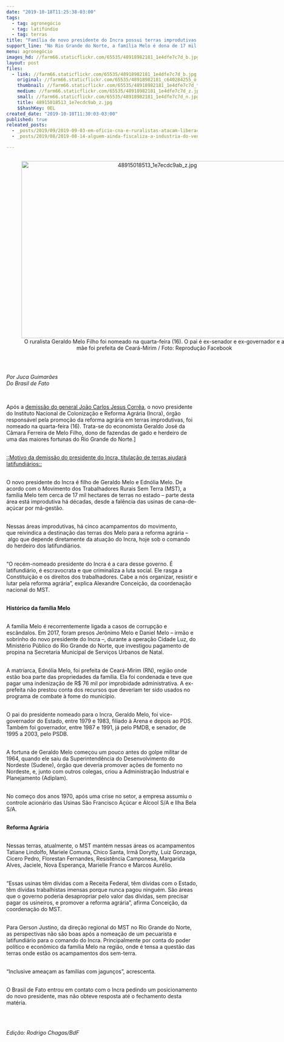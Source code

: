 ```yaml
---
date: "2019-10-18T11:25:38-03:00"
tags:
  - tag: agronegócio
  - tag: latifúndio
  - tag: terras
title: "Família de novo presidente do Incra possui terras improdutivas e dívidas trabalhistas\n"
support_line: "No Rio Grande do Norte, a família Melo é dona de 17 mil hectares, onde estão 13 acampamentos sem-terra\n"
menu: agronegócio
images_hd: //farm66.staticflickr.com/65535/48918982181_1e4dfe7c7d_b.jpg
layout: post
files:
  - link: //farm66.staticflickr.com/65535/48918982181_1e4dfe7c7d_b.jpg
    original: //farm66.staticflickr.com/65535/48918982181_c640284255_o.jpg
    thumbnail: //farm66.staticflickr.com/65535/48918982181_1e4dfe7c7d_t.jpg
    medium: //farm66.staticflickr.com/65535/48918982181_1e4dfe7c7d_z.jpg
    small: //farm66.staticflickr.com/65535/48918982181_1e4dfe7c7d_n.jpg
    title: 48915018513_1e7ecdc9ab_z.jpg
    $$hashKey: 0EL
created_date: "2019-10-18T11:30:03-03:00"
published: true
releated_posts:
  - _posts/2019/09/2019-09-03-em-oficio-cna-e-ruralistas-atacam-liberacao-de-agrotoxico-que-mata-lavouras.md
  - _posts/2019/08/2019-08-14-alguem-ainda-fiscaliza-a-industria-do-veneno.md

---
```

<div style="text-align:center">
<figure class="image" style="display:inline-block"><img alt="48915018513_1e7ecdc9ab_z.jpg" height="466" src="//farm66.staticflickr.com/65535/48918982181_1e4dfe7c7d_b.jpg" width="700" />
<figcaption>O ruralista Geraldo Melo Filho foi nomeado na quarta-feira (16). O pai &eacute; ex-senador e ex-governador e a m&atilde;e foi prefeita de Cear&aacute;-Mirim / Foto: Reprodu&ccedil;&atilde;o Facebook</figcaption>
</figure>
</div>

<p>&nbsp;</p>

<p><em>Por Juca Guimar&atilde;es<br />
Do Brasil de Fato&nbsp;</em></p>

<p>&nbsp;</p>

<p>Ap&oacute;s a&nbsp;<a href="https://www.brasildefato.com.br/2019/10/07/motivo-da-demissao-do-presidente-do-incra-titulacao-de-terras-ajudara-latifundiarios/">demiss&atilde;o do general Jo&atilde;o Carlos Jesus Corr&ecirc;a</a>, o&nbsp;novo presidente do Instituto Nacional de Coloniza&ccedil;&atilde;o e Reforma Agr&aacute;ria (Incra), &oacute;rg&atilde;o respons&aacute;vel pela promo&ccedil;&atilde;o da reforma agr&aacute;ria&nbsp;em terras improdutivas, foi nomeado na quarta-feira (16).&nbsp;Trata-se do economista Geraldo Jos&eacute; da C&acirc;mara Ferreira de Melo Filho, dono de fazendas de gado e herdeiro de uma das maiores fortunas do Rio Grande do Norte.]</p>

<p><br />
<a href="https://www.brasildefato.com.br/2019/10/07/motivo-da-demissao-do-presidente-do-incra-titulacao-de-terras-ajudara-latifundiarios/">::Motivo da demiss&atilde;o do presidente do Incra, titula&ccedil;&atilde;o de terras ajudar&aacute; latifundi&aacute;rios::</a></p>

<p><br />
O novo presidente do Incra &eacute; filho de Geraldo Melo e Edn&oacute;lia Melo.&nbsp;De acordo com o Movimento dos Trabalhadores Rurais Sem Terra (MST), a fam&iacute;lia Melo tem cerca de 17 mil hectares de terras no estado &ndash;&nbsp;parte desta &aacute;rea est&aacute; improdutiva h&aacute; d&eacute;cadas, desde a fal&ecirc;ncia das usinas de&nbsp;cana-de-a&ccedil;&uacute;car por m&aacute;-gest&atilde;o.&nbsp;</p>

<p><br />
Nessas &aacute;reas improdutivas, h&aacute;&nbsp;cinco acampamentos do&nbsp;movimento, que&nbsp;reivindica a destina&ccedil;&atilde;o&nbsp;das terras dos Melo para a reforma agr&aacute;ria &ndash;&nbsp;algo que depende diretamente&nbsp;da atua&ccedil;&atilde;o do Incra, hoje sob o comando do herdeiro dos latifundi&aacute;rios.</p>

<p><br />
&ldquo;O rec&eacute;m-nomeado presidente do Incra &eacute; a cara desse governo. &Eacute; latifundi&aacute;rio, &eacute; escravocrata e que criminaliza a luta social. Ele rasga a Constitui&ccedil;&atilde;o e os direitos dos trabalhadores. Cabe a n&oacute;s organizar, resistir e lutar pela reforma agr&aacute;ria&rdquo;, explica&nbsp;Alexandre Concei&ccedil;&atilde;o, da coordena&ccedil;&atilde;o nacional do MST.</p>

<p><br />
<strong>Hist&oacute;rico da fam&iacute;lia Melo</strong></p>

<p><br />
A fam&iacute;lia Melo &eacute; recorrentemente ligada a casos de corrup&ccedil;&atilde;o e esc&acirc;ndalos. Em 2017, foram presos Jer&ocirc;nimo Melo e Daniel Melo &ndash; irm&atilde;o e sobrinho do novo presidente do Incra &ndash;, durante a opera&ccedil;&atilde;o Cidade Luz, do Minist&eacute;rio P&uacute;blico do Rio Grande do Norte, que investigou pagamento de propina na Secretaria Municipal de Servi&ccedil;os Urbanos de Natal.&nbsp;</p>

<p><br />
A matriarca, Edn&oacute;lia Melo, foi prefeita de Cear&aacute;-Mirim (RN), regi&atilde;o onde est&atilde;o boa parte das propriedades da fam&iacute;lia. Ela foi condenada e teve que pagar uma indeniza&ccedil;&atilde;o de R$ 76 mil por improbidade administrativa. A ex-prefeita n&atilde;o prestou conta dos recursos que deveriam ter sido usados no programa de combate &agrave; fome do munic&iacute;pio.&nbsp;</p>

<p><br />
O pai do presidente nomeado para o Incra, Geraldo Melo, foi vice-governador do Estado, entre 1979 e 1983, filiado &agrave;&nbsp;Arena e depois ao PDS. Tamb&eacute;m foi governador, entre 1987 e 1991, j&aacute; pelo PMDB,&nbsp;e senador, de 1995 a 2003, pelo PSDB.</p>

<p><br />
A fortuna de Geraldo Melo come&ccedil;ou um pouco antes do golpe militar de 1964, quando ele saiu da Superintend&ecirc;ncia do Desenvolvimento do Nordeste (Sudene), &oacute;rg&atilde;o que deveria promover a&ccedil;&otilde;es de fomento no Nordeste, e, junto com outros colegas, criou a&nbsp;Administra&ccedil;&atilde;o Industrial e Planejamento (Adiplam).</p>

<p><br />
No come&ccedil;o dos anos 1970, ap&oacute;s uma crise no setor, a empresa assumiu o controle acion&aacute;rio das Usinas S&atilde;o Francisco A&ccedil;&uacute;car e &Aacute;lcool S/A e Ilha Bela S/A.</p>

<p><br />
<strong>Reforma Agr&aacute;ria</strong></p>

<p><br />
Nessas terras,&nbsp;atualmente, o MST mant&eacute;m nessas &aacute;reas os acampamentos Tatiane Lindolfo, Mariele Comuna, Chico Santa, Irm&atilde; Dorytty, Luiz Gonzaga, Cicero Pedro, Florestan Fernandes, Resist&ecirc;ncia Camponesa, Margarida Alves, Jaciele, Nova Esperan&ccedil;a, Marielle Franco e Marcos Aur&eacute;lio.</p>

<p><br />
&ldquo;Essas usinas t&ecirc;m d&iacute;vidas com a Receita Federal, t&ecirc;m d&iacute;vidas com o Estado, t&ecirc;m d&iacute;vidas trabalhistas imensas porque nunca pagou ningu&eacute;m. S&atilde;o &aacute;reas que o governo poderia desapropriar pelo valor das d&iacute;vidas, sem precisar pagar os usineiros, e promover a reforma agr&aacute;ria&rdquo;, afirma Concei&ccedil;&atilde;o, da coordena&ccedil;&atilde;o do MST.</p>

<p><br />
Para Gerson Justino, da dire&ccedil;&atilde;o regional do MST no Rio Grande do Norte, as perspectivas n&atilde;o s&atilde;o boas ap&oacute;s a nomea&ccedil;&atilde;o de um pecuarista e latifundi&aacute;rio para o comando do Incra. Principalmente por conta do poder pol&iacute;tico e econ&ocirc;mico da fam&iacute;lia Melo na regi&atilde;o, onde &eacute; tensa a quest&atilde;o das terras onde est&atilde;o os acampamentos dos sem-terra.</p>

<p><br />
&ldquo;Inclusive amea&ccedil;am as fam&iacute;lias com jagun&ccedil;os&rdquo;, acrescenta.</p>

<p><br />
O&nbsp;Brasil de Fato&nbsp;entrou em contato com o Incra pedindo um posicionamento do novo presidente, mas n&atilde;o obteve resposta at&eacute; o fechamento desta mat&eacute;ria.</p>

<p>&nbsp;</p>

<p><br />
<em>Edi&ccedil;&atilde;o: Rodrigo Chagas/BdF</em></p>
